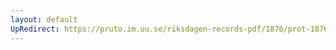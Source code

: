 ```yaml
---
layout: default
UpRedirect: https://pruto.im.uu.se/riksdagen-records-pdf/1876/prot-1876--ak--058/prot-1876--ak--058_011.pdf
---
```

